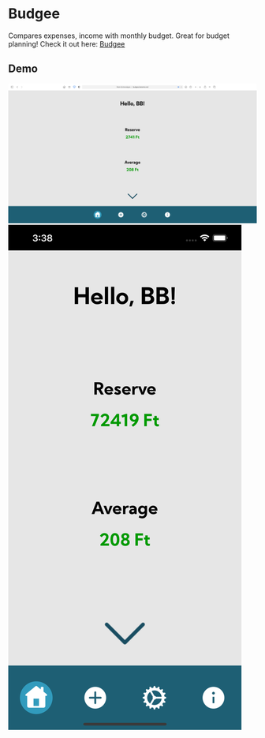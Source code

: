 # Budgee
Compares expenses, income with monthly budget. Great for budget planning!
Check it out here: [Budgee](http://budgee.berente.net)
## Demo
![Mac Demo](./mac_demo.png)
![iPhone Demo](./iphone_demo.png)
